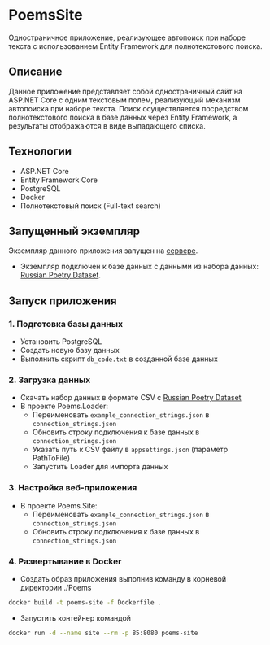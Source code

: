 # PoemsSite

Одностраничное приложение, реализующее автопоиск при наборе текста с использованием Entity Framework для полнотекстового поиска.

## Описание

Данное приложение представляет собой одностраничный сайт на ASP.NET Core с одним текстовым полем, реализующий механизм автопоиска при наборе текста. Поиск осуществляется посредством полнотекстового поиска в базе данных через Entity Framework, а результаты отображаются в виде выпадающего списка.

## Технологии

- ASP.NET Core
- Entity Framework Core
- PostgreSQL
- Docker
- Полнотекстовый поиск (Full-text search)

## Запущенный экземпляр

Экземпляр данного приложения запущен на [сервере](http://93.127.222.164:83/).
- Экземпляр подключен к базе данных с данными из набора данных: [Russian Poetry Dataset](https://www.kaggle.com/datasets/greencools/russianpoetry).

## Запуск приложения

### 1. Подготовка базы данных
- Установить PostgreSQL
- Создать новую базу данных
- Выполнить скрипт `db_code.txt` в созданной базе данных

### 2. Загрузка данных
- Скачать набор данных в формате CSV с [Russian Poetry Dataset](https://www.kaggle.com/datasets/greencools/russianpoetry)
- В проекте Poems.Loader:
  - Переименовать `example_connection_strings.json` в `connection_strings.json`
  - Обновить строку подключения к базе данных в `connection_strings.json`
  - Указать путь к CSV файлу в `appsettings.json` (параметр PathToFile)
  - Запустить Loader для импорта данных

### 3. Настройка веб-приложения
- В проекте Poems.Site:
  - Переименовать `example_connection_strings.json` в `connection_strings.json`
  - Обновить строку подключения к базе данных в `connection_strings.json`

### 4. Развертывание в Docker
- Создать образ приложения выполнив команду в корневой директории ./Poems
```bash
docker build -t poems-site -f Dockerfile .
```

- Запустить контейнер командой
```bash
docker run -d --name site --rm -p 85:8080 poems-site
```

